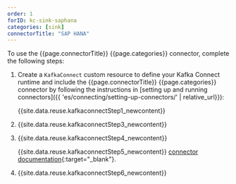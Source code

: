 ```yaml
---
order: 1
forID: kc-sink-saphana
categories: [sink]
connectorTitle: "SAP HANA"
---
```


To use the {{page.connectorTitle}} {{page.categories}} connector, complete the following steps:

1. Create a `KafkaConnect` custom resource to define your Kafka Connect runtime and include the {{page.connectorTitle}} {{page.categories}} connector by following the instructions in [setting up and running connectors]({{ 'es/connecting/setting-up-connectors/' | relative_url}}):

   {{site.data.reuse.kafkaconnectStep1_newcontent}}

2. {{site.data.reuse.kafkaconnectStep3_newcontent}}  

3. {{site.data.reuse.kafkaconnectStep4_newcontent}}
   
   {{site.data.reuse.kafkaconnectStep5_newcontent}} [connector documentation](https://github.com/SAP/kafka-connect-sap?tab=readme-ov-file#configuration){:target="_blank"}.
          
4. {{site.data.reuse.kafkaconnectStep6_newcontent}}
